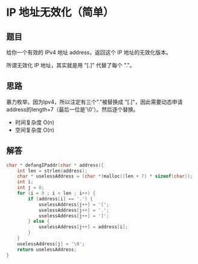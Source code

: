 # IP 地址无效化（简单）

## 题目

给你一个有效的 IPv4 地址 address，返回这个 IP 地址的无效化版本。

所谓无效化 IP 地址，其实就是用 "[.]" 代替了每个 "."。

## 思路

暴力枚举。因为Ipv4，所以注定有三个"."被替换成 "[.]"，因此需要动态申请address的length+7（最后一位是'\0'）。然后逐个替换。

- 时间复杂度 O(n)
- 空间复杂度 O(n)

## 解答

```C
char * defangIPaddr(char * address){
    int len = strlen(address);
    char * uselessAddress = (char *)malloc((len + 7) * sizeof(char));
    int i;
    int j = 0;
    for (i = 0 ; i < len ; i++) {
        if (address[i] == '.') {
            uselessAddress[j++] = '[';
            uselessAddress[j++] = '.';
            uselessAddress[j++] = ']';
        } else {
            uselessAddress[j++] = address[i];
        }
    }
    uselessAddress[j] = '\0';
    return uselessAddress;
}
```
